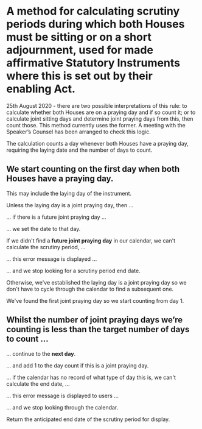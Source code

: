 # A method for calculating scrutiny periods during which **both** Houses must be sitting or on a short adjournment, used for made affirmative Statutory Instruments where this is set out by their enabling Act.

25th August 2020 - there are two possible interpretations of this rule: to calculate whether both Houses are on a praying day and if so count it; or to calculate joint sitting days and determine joint praying days from this, then count those. This method currently uses the former. A meeting with the Speaker’s Counsel has been arranged to check this logic.

The calculation counts a day whenever both Houses have a praying day, requiring the laying date and the number of days to count.

## We start counting on the **first day when both Houses have a praying day**.

This may include the laying day of the instrument.

Unless the laying day is a joint praying day, then ...

... if there is a future joint praying day ...

... we set the date to that day.

If we didn't find a **future joint praying day** in our calendar, we can't calculate the scrutiny period, ...

... this error message is displayed ...

... and we stop looking for a scrutiny period end date.

Otherwise, we've established the laying day is a joint praying day so we don't have to cycle through the calendar to find a subsequent one.

We've found the first joint praying day so we start counting from day 1.

## Whilst the number of joint praying days we’re counting is less than the target number of days to count ...

... continue to the **next day**.

... and add 1 to the day count if this is a joint praying day.

... if the calendar has no record of what type of day this is, we can't calculate the end date, ...

... this error message is displayed to users ...

... and we stop looking through the calendar.

Return the anticipated end date of the scrutiny period for display.

